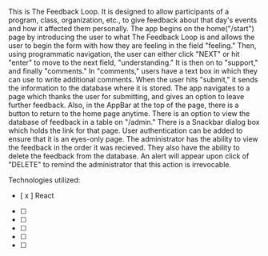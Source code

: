 This is The Feedback Loop. It is designed to allow participants of a program, class, organization, etc., to give feedback about that day's events and how it affected them personally.
The app begins on the home("/start") page by introducing the user to what The Feedback Loop is and allows the user to begin the form with how they are feeling in the field "feeling." Then, using programmatic navigation, the user can either click "NEXT" or hit "enter" to move to the next field, "understanding." It is then on to "support," and finally "comments." In "comments," users have a text box in which they can use to write additional comments. 
When the user hits "submit," it sends the information to the database where it is stored. The app navigates to a page which thanks the user for submitting, and gives an option to leave further feedback. Also, in the AppBar at the top of the page, there is a button to return to the home page anytime. There is an option to view the database of feedback in a table on "/admin." There is a Snackbar dialog box which holds the link for that page. User authentication can be added to ensure that it is an eyes-only page. The administrator has the ability to view the feedback in the order it was recieved. They also have the ability to delete the feedback from the database. An alert will appear upon click of "DELETE" to remind the administrator that this action is irrevocable.

Technologies utilized:
- [ x ] React
- [ ]
- [ ]
- [ ]
- [ ]
- [ ]
